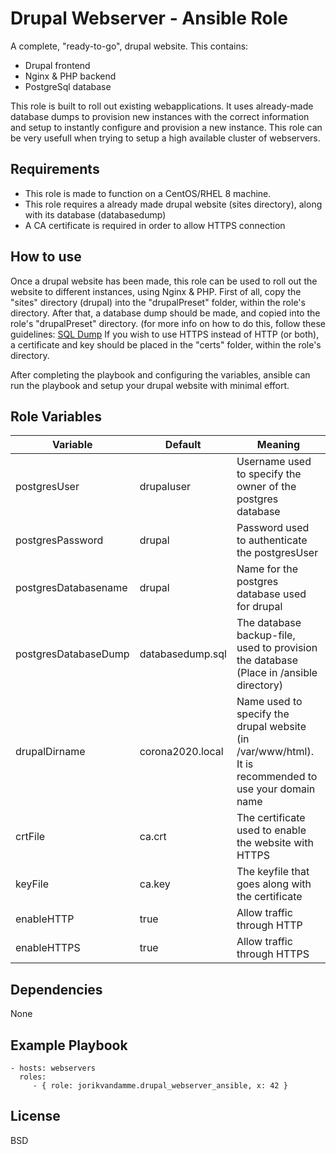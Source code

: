 Drupal Webserver - Ansible Role
=========

A complete, "ready-to-go", drupal website.
This contains:
- Drupal frontend
- Nginx & PHP backend
- PostgreSql database

This role is built to roll out existing webapplications. It uses already-made database dumps to provision new instances with the correct information and setup to instantly configure and provision a new instance.
This role can be very usefull when trying to setup a high available cluster of webservers.

Requirements
------------

- This role is made to function on a CentOS/RHEL 8 machine.
- This role requires a already made drupal website (sites directory), along with its database (databasedump)
- A CA certificate is required in order to allow HTTPS connection

How to use
------------

Once a drupal website has been made, this role can be used to roll out the website to different instances, using Nginx & PHP.
First of all, copy the "sites" directory (drupal) into the "drupalPreset" folder, within the role's directory.
After that, a database dump should be made, and copied into the role's "drupalPreset" directory. (for more info on how to do this, follow these guidelines: [SQL Dump](https://www.postgresql.org/docs/9.1/backup-dump.html)
If you wish to use HTTPS instead of HTTP (or both), a certificate and key should be placed in the "certs" folder, within the role's directory.

After completing the playbook and configuring the variables, ansible can run the playbook and setup your drupal website with minimal effort.

Role Variables
--------------

| Variable             | Default          | Meaning                                                                                |
|----------------------|------------------|----------------------------------------------------------------------------------------|
| postgresUser         | drupaluser       | Username used to specify the owner of the postgres database                            |
| postgresPassword     | drupal           | Password used to authenticate the postgresUser                                         |
| postgresDatabasename | drupal           | Name for the postgres database used for drupal                                         |
| postgresDatabaseDump | databasedump.sql | The database backup-file, used to provision the database (Place in /ansible directory) |
| drupalDirname        | corona2020.local | Name used to specify the drupal website (in /var/www/html). It is recommended to use your domain name |
| crtFile              | ca.crt           | The certificate used to enable the website with HTTPS                                  |
| keyFile              | ca.key           | The keyfile that goes along with the certificate                                       |
| enableHTTP           | true             | Allow traffic through HTTP                                                             |
| enableHTTPS          | true             | Allow traffic through HTTPS                                                            |

Dependencies
------------

None

Example Playbook
----------------

    - hosts: webservers
      roles:
         - { role: jorikvandamme.drupal_webserver_ansible, x: 42 }

License
-------

BSD
